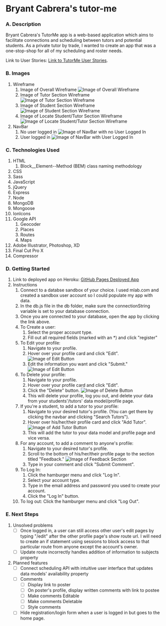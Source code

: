 # Bryant Cabrera's tutor-me

### A. Description
Bryant Cabrera's TutorMe app is a web-based application which aims to facilitate connections and scheduling between tutors and potential students.  As a private tutor by trade, I wanted to create an app that was a one-stop-shop for all of my scheduling and roster needs.

Link to User Stories: [Link to TutorMe User Stories](https://github.com/BryantCabrera/tutor-me/blob/master/user-stories.md).

### B. Images
1. Wireframe
    1. Image of Overall Wireframe
    ![Image of Overall Wireframe](public/imgs/README_imgs/TutorMe_wireframe.png)
    2. Image of Tutor Section Wireframe
    ![Image of Tutor Section Wireframe](public/imgs/README_imgs/TutorMe_wireframe-tutor.png)
    3. Image of Student Section Wireframe
    ![Image of Student Section Wireframe](public/imgs/README_imgs/TutorMe_wireframe-student.png)
    4. Image of Locate Student/Tutor Section Wireframe
    ![Image of Locate Student/Tutor Section Wireframe](public/imgs/README_imgs/TutorMe_wireframe-locate.png)
2. NavBar
    1.  No user logged in
    ![Image of NavBar with no User Logged In](public/imgs/README_imgs/TutorMe_wireframe-navbar-nouser.png)
    2.  User logged in
    ![Image of NavBar with User Logged In](public/imgs/README_imgs/TutorMe_wireframe-navbar-user.png)

### C. Technologies Used
1. HTML
    1. Block__Element--Method (BEM) class naming methodology
2. CSS
3. Sass
3. JavaScript
4. jQuery
5. Express
6. Node
7. MongoDB
8. Mongoose
9. IonIcons
10. Google API
    1. Geocoder
    2. Places
    3. Routes
    4. Maps
11. Adobe Illustrator, Photoshop, XD
12. Final Cut Pro X
13. Compressor

### D. Getting Started
1. Link to deployed app on Heroku:
[GitHub Pages Deployed App](https://bryantcabrera.github.io/tutor-me/#)
2. Instructions
    1. Connect to a databse sandbox of your choice.  I used mlab.com and created a sandbox user account so I could populate my app with data.
    2. In the db.js file in the db folder, make sure the connectionString variable is set to your database connection.
    3. Once you are connected to your database, open the app by clicking the link above.
    4. To Create a user: 
        1. Select the proper account type.  
        2. Fill out all required fields (marked with an *) and click "register"
    5. To Edit your profile:
        1. Navigate to your profile.
        2. Hover over your profile card and click "Edit".
        ![Image of Edit Button](public/imgs/README_imgs/edit-button.png)
        3. Edit the information you want and click "Submit."
        ![Image of Edit Button](public/imgs/README_imgs/edit-page.png)
    6. To Delete your profile:
        1. Navigate to your profile.
        2. Hover over your profile card and click "Edit".
        3. Click the "Delete" button.
        ![Image of Delete Button](public/imgs/README_imgs/edit-page.png)
        4. This will delete your profile, log you out, and delete your data from your students'/tutors' data model/profile page.
    7. If you're a student, to add a tutor to your profile:
        1. Navigate to your desired tutor's profile. (You can get there by clicking the navbar and clicking "Search Tutors").
        2. Hover over his/her/their profile card and click "Add Tutor".
        ![Image of Add Tutor Button](public/imgs/README_imgs/add-tutor-button.png)
        3. This will add the tutor to your data model and profile page and vice versa.
    8. For any account, to add a comment to anyone's profile:
        1. Navigate to your desired tutor's profile.
        2. Scroll to the bottom of his/her/their profile page to the section titled "Feedback."
        ![Image of Feedback Section](public/imgs/README_imgs/feedback-section.png)
        3. Type in your comment and click "Submit Comment".
    9. To Log In: 
        1. Click the hamburger menu and click "Log In".
        2. Select your account type.
        3. Type in the email address and password you used to create your account.
        4. Click the "Log In" button.
    10. To log out: Click the hamburger menu and click "Log Out".

### E. Next Steps
1. Unsolved problems
    - [ ] Once logged in, a user can still access other user's edit pages by typing "/edit" after the other profile page's show route url.  I will need to create an if statement using sessions to block access to that particular route from anyone except the account's owner. 
    - [ ] Update route incorrectly handles addition of information to subjects property
2. Planned features
    - [ ] Connect scheduling API with intuitive user interface that updates data models' availability property
    - [ ] Comments
        - [ ] Display link to poster
        - [ ] On poster's profile, display written comments with link to postee
        - [ ] Make comments Editable
        - [ ] Make comments Deletable
        - [ ] Style comments
    - [ ] Hide registration/login form when a user is logged in but goes to the home page.